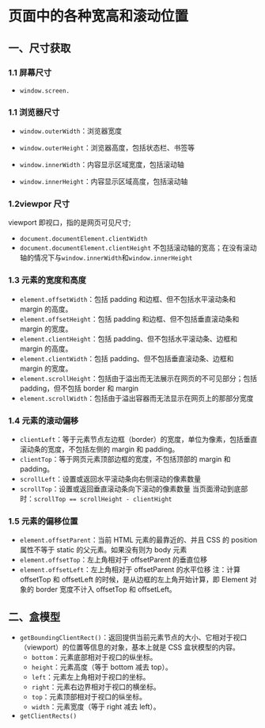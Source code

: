 # 页面中的各种宽高和滚动位置

## 一、尺寸获取

### 1.1 屏幕尺寸

- `window.screen.`

### 1.1 浏览器尺寸

- `window.outerWidth`：浏览器宽度
- `window.outerHeight`：浏览器高度，包括状态栏、书签等

- `window.innerWidth`：内容显示区域宽度，包括滚动轴
- `window.innerHeight`：内容显示区域高度，包括滚动轴

### 1.2viewpor 尺寸

viewport 即视口，指的是网页可见尺寸;

- `document.documentElement.clientWidth`
- `document.documentElement.clientHeight`
  不包括滚动轴的宽高；在没有滚动轴的情况下与`window.innerWidth`和`window.innerHeight`

### 1.3 元素的宽度和高度

- `element.offsetWidth`：包括 padding 和边框、但不包括水平滚动条和 margin 的高度。
- `element.offsetHeight`：包括 padding 和边框、但不包括垂直滚动条和 margin 的宽度。
- `element.clientHeight`：包括 padding、但不包括水平滚动条、边框和 margin 的高度。
- `element.clientWidth`：包括 padding、但不包括垂直滚动条、边框和 margin 的宽度。
- `element.scrollHeight`：包括由于溢出而无法展示在网页的不可见部分；包括 padding，但不包括 border 和 margin
- `element.scrollWidth`：包括由于溢出容器而无法显示在网页上的那部分宽度

### 1.4 元素的滚动偏移

- `clientLeft`：等于元素节点左边框（border）的宽度，单位为像素，包括垂直滚动条的宽度，不包括左侧的 margin 和 padding。
- `clientTop`：等于网页元素顶部边框的宽度，不包括顶部的 margin 和 padding。
- `scrollLeft`：设置或返回水平滚动条向右侧滚动的像素数量
- `scrollTop`：设置或返回垂直滚动条向下滚动的像素数量
  当页面滑动到底部时：`scrollTop == scrollHeight - clientHight`

### 1.5 元素的偏移位置

- `element.offsetParent`：当前 HTML 元素的最靠近的、并且 CSS 的 position 属性不等于 static 的父元素。如果没有则为 body 元素
- `element.offsetTop`：左上角相对于 offsetParent 的垂直位移
- `element.offsetLeft`：左上角相对于 offsetParent 的水平位移
  注：计算 offsetTop 和 offsetLeft 的时候，是从边框的左上角开始计算，即 Element 对象的 border 宽度不计入 offsetTop 和 offsetLeft。

## 二、盒模型

- `getBoundingClientRect()`：返回提供当前元素节点的大小、它相对于视口（viewport）的位置等信息的对象，基本上就是 CSS 盒状模型的内容。
  - `bottom`：元素底部相对于视口的纵坐标。
  - `height`：元素高度（等于 bottom 减去 top）。
  - `left`：元素左上角相对于视口的坐标。
  - `right`：元素右边界相对于视口的横坐标。
  - `top`：元素顶部相对于视口的纵坐标。
  - `width`：元素宽度（等于 right 减去 left）。
- `getClientRects()`

